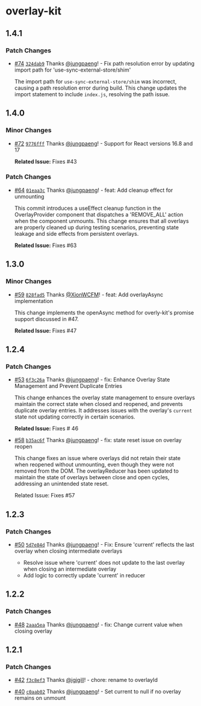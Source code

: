 # overlay-kit

## 1.4.1

### Patch Changes

- [#74](https://github.com/toss/overlay-kit/pull/74) [`324dab9`](https://github.com/toss/overlay-kit/commit/324dab92b9bdda007930a4f4e731257b053e5156) Thanks [@jungpaeng](https://github.com/jungpaeng)! - Fix path resolution error by updating import path for 'use-sync-external-store/shim'

  The import path for `use-sync-external-store/shim` was incorrect, causing a path resolution error during build. This change updates the import statement to include `index.js`, resolving the path issue.

## 1.4.0

### Minor Changes

- [#72](https://github.com/toss/overlay-kit/pull/72) [`9776fff`](https://github.com/toss/overlay-kit/commit/9776fff2bccc683afb9dfdfa7ad0b568cd902b7d) Thanks [@jungpaeng](https://github.com/jungpaeng)! - Support for React versions 16.8 and 17

  **Related Issue:** Fixes #43

### Patch Changes

- [#64](https://github.com/toss/overlay-kit/pull/64) [`01eaa3c`](https://github.com/toss/overlay-kit/commit/01eaa3c41e367224852cad56bc0214f1bf05ff77) Thanks [@jungpaeng](https://github.com/jungpaeng)! - feat: Add cleanup effect for unmounting

  This commit introduces a useEffect cleanup function in the OverlayProvider component that dispatches a 'REMOVE_ALL' action when the component unmounts.
  This change ensures that all overlays are properly cleaned up during testing scenarios, preventing state leakage and side effects from persistent overlays.

  **Related Issue:** Fixes #63

## 1.3.0

### Minor Changes

- [#59](https://github.com/toss/overlay-kit/pull/59) [`828fad5`](https://github.com/toss/overlay-kit/commit/828fad59172a96ca0fecb3a027792db96d942ebe) Thanks [@XionWCFM](https://github.com/XionWCFM)! - feat: Add overlayAsync implementation

  This change implements the openAsync method for overly-kit's promise support discussed in #47.

  **Related Issue:** Fixes #47

## 1.2.4

### Patch Changes

- [#53](https://github.com/toss/overlay-kit/pull/53) [`6f3c26a`](https://github.com/toss/overlay-kit/commit/6f3c26aef21ab639dcaa0c3134299f87de1c01ff) Thanks [@jungpaeng](https://github.com/jungpaeng)! - fix: Enhance Overlay State Management and Prevent Duplicate Entries

  This change enhances the overlay state management to ensure overlays maintain the correct state when closed and reopened, and prevents duplicate overlay entries.
  It addresses issues with the overlay's `current` state not updating correctly in certain scenarios.

  **Related Issue:** Fixes # 46

- [#58](https://github.com/toss/overlay-kit/pull/58) [`b35ac6f`](https://github.com/toss/overlay-kit/commit/b35ac6fdd14e9438a922b9c29c06753da312bc3e) Thanks [@jungpaeng](https://github.com/jungpaeng)! - fix: state reset issue on overlay reopen

  This change fixes an issue where overlays did not retain their state when reopened without unmounting, even though they were not removed from the DOM.
  The overlayReducer has been updated to maintain the state of overlays between close and open cycles, addressing an unintended state reset.

  Related Issue: Fixes #57

## 1.2.3

### Patch Changes

- [#50](https://github.com/toss/overlay-kit/pull/50) [`5d7e84d`](https://github.com/toss/overlay-kit/commit/5d7e84d3d096a5510ba4d7953d37824a4af5dfc2) Thanks [@jungpaeng](https://github.com/jungpaeng)! - Fix: Ensure 'current' reflects the last overlay when closing intermediate overlays

  - Resolve issue where 'current' does not update to the last overlay when closing an intermediate overlay
  - Add logic to correctly update 'current' in reducer

## 1.2.2

### Patch Changes

- [#48](https://github.com/toss/overlay-kit/pull/48) [`2aaa5ea`](https://github.com/toss/overlay-kit/commit/2aaa5eac66ff09ea7477e57b3f2a7d462b6a614a) Thanks [@jungpaeng](https://github.com/jungpaeng)! - fix: Change current value when closing overlay

## 1.2.1

### Patch Changes

- [#42](https://github.com/toss/overlay-kit/pull/42) [`f3c8ef3`](https://github.com/toss/overlay-kit/commit/f3c8ef311422ea75ce58c91d7003cb680cfca40b) Thanks [@jgjgill](https://github.com/jgjgill)! - chore: rename to overlayId

- [#40](https://github.com/toss/overlay-kit/pull/40) [`c0aab02`](https://github.com/toss/overlay-kit/commit/c0aab02c89e5a83351db55d5804cc8815e46cfd7) Thanks [@jungpaeng](https://github.com/jungpaeng)! - Set current to null if no overlay remains on unmount

